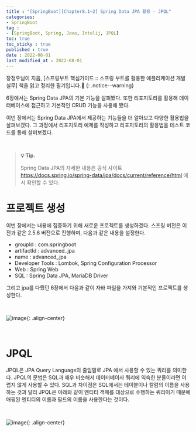 ```yaml
---
title : "[SpringBoot][Chapter8.1~2] Spring Data JPA 활용 - JPQL"
categories:
- SpringBoot
tag :
- [SpringBoot, Spring, Java, Intelij, JPQL]
toc: true
toc_sticky : true
published : true
date : 2022-08-01
last_modified_at : 2022-08-01
---
```






장정우님이 지음, [스프링부트 핵심가이드 :: 스프링 부트를 활용한 애플리케이션 개발 실무] 책을 읽고 정리한 필기입니다.📢
{: .notice--warning}



6장에서는 Spring Data JPA의 기본 기능을 살펴봤다. 또한 리포지토리를 활용해 데이터베이스에 접근하고 기본적인 CRUD 기능을 사용해 봤다.

이번 장에서는 Spring Data JPA에서 제공하는 기능들을 더 알아보고 다양한 활용법을 살펴보겠다. 그 과정에서 리포지토리 예제를 작성하고 리포지토리의 활용법을 테스트 코드를 통해 살펴보겠다.

<br>

> **💡 Tip.**
>
> Spring Data JPA의 자세한 내용은 공식 사이트 <a href="https://docs.spring.io/spring-data/jpa/docs/current/reference/html" target="_blank">https://docs.spring.io/spring-data/jpa/docs/current/reference/html</a> 에서 확인할 수 있다.



# 프로젝트 생성

이번 장에서는 내용에 집중하기 위해 새로운 프로젝트를 생성하겠다. 스프링 버전은 이전과 같은 2.5.6 버전으로 진행하며, 다음과 같은 내용을 설정한다.



- groupId : com.springboot
- artifactId : advanced_jpa
- name : advanced_jpa
- Developer Tools : Lombok, Spring Configuration Processor
- Web : Spring Web
- SQL : Spring Data JPA, MariaDB Driver



그리고 jpa를 다뤘던 6장에서 다음과 같이 자바 파일을 가져와 기본적인 프로젝트를 생성한다.

<br>

![image](https://user-images.githubusercontent.com/13410737/182074054-5300f05b-9711-4ba5-9d0e-bb2f87582c66.png){: .align-center}

<br>



# JPQL

JPQL은 JPA Query Language의 줄임말로 JPA 에서 사용할 수 있는 쿼리를 의미한다. JPQL의 문법은 SQL과 매우 비슷해서 데이터베이사 쿼리에 익숙한 분들이라면 어렵지 않게 사용할 수 있다. SQL과 차이점은 SQL에서는 테이블이나 칼럼의 이름을 사용하는 것과 달리 JPQL은 아래와 같이 엔티티 객체를 대상으로 수행하는 쿼리이기 때문에 매핑된 엔티티의 이름과 필드의 이름을 사용한다는 것이다.

<br>

![image](https://user-images.githubusercontent.com/13410737/182063658-1af08745-5335-43f0-ae1b-917872ab2bdf.png){: .align-center}

